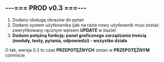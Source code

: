 ## ---=== PROD v0.3 ===---

1. Dodano obsługę obrazów do pytań
2. Dodano system użytkownika (jak na razie nowy użytkownik musi zostać zweryfikowany ręcznym wpisem **UPDATE** w bazie)
3. **Dodano potężną funkcję: panel graficznego zarządzania treścią (moduły, testy, pytania, odpowiedzi) - wszystko działa**

O tak, wersja 0.3 to czas **PRZEPOTĘŻNYCH** zmian w **PRZEPOTĘŻNYM** commicie